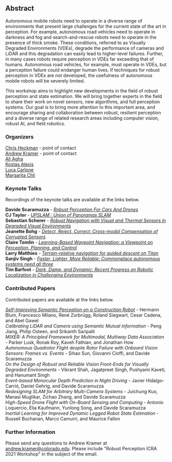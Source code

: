 ## Abstract

Autonomous mobile robots need to operate in a diverse range of environments that present large challenges for the current state of the art in perception. For example, autonomous road vehicles need to operate in darkness and fog and search-and-rescue robots need to operate in the presence of thick smoke. These conditions, referred to as Visually Degraded Environments (VDEs), degrade the performance of cameras and LiDAR and this degradation can easily lead to higher-level failures. Further, in many cases robots require perception in VDEs far exceeding that of humans. Autonomous road vehicles, for example, must operate in VDEs, but a perception failure could endanger human lives. If techniques for robust perception in VDEs are not developed, the usefulness of autonomous mobile robots will be severely limited.

This workshop aims to highlight new developments in the field of robust perception and state estimation. We will bring together experts in the field to share their work on novel sensors, new algorithms, and full perception systems. Our goal is to bring more attention to this important area, and encourage sharing and collaboration between robust, resilient perception and a diverse range of related research areas including computer vision, robust AI, and field robotics.


### Organizers
[Chris Heckman](http://www.ristoffer.ch/) - point of contact  
[Andrew Kramer](http://www.andrewjkramer.net/) - point of contact  
[Ali Agha](http://aliagha.site/)  
[Kostas Alexis](http://www.kostasalexis.com/)  
[Luca Carlone](https://lucacarlone.mit.edu/)  
[Margarita Chli](http://www.v4rl.ethz.ch)  


### Keynote Talks
Recordings of the keynote talks are available at the links below.

**Davide Scaramuzza** - [*Robust Perception For Cars And Drones*](https://youtu.be/s5LL0NYbI-U)  
**CJ Taylor** - [*UPSLAM : Union of Panoramas SLAM*](https://youtu.be/zR2uR1hCcL0)  
**Sebastian Scherer** - [*Robust  Navigation  with  Visual  and  Thermal  Sensors  in Degraded Visual Environments*](https://youtu.be/KH5_eCivG7M)  
**Jeanette Bohg** - [*Detect, Reject, Correct: Cross-modal Compensation of Corrupted Sensors*](https://youtu.be/fTwtz_aXnD8)  
**Claire Tomlin** - [*Learning-Based Waypoint Navigation: a Viewpoint on Perception, Planning, and Control*](https://youtu.be/wg-D-KTbtnw)  
**Larry Matthies** - [*Terrain-relative navigation for guided descent on Titan*](https://youtu.be/KFyl3MlLv1Y)  
**Sanjiv Singh** - [*Faster, Lighter, More Reliable: Commonplace autonomous systems need all three*](https://youtu.be/eti0Txui89k)  
**Tim Barfoot** - [*Dark,  Damp,  and  Dynamic:  Recent  Progress  on  Robotic Localization in Challenging Environments*](https://youtu.be/KUKGSwTZ9CI)


### Contributed Papers
Contributed papers are available at the links below.

[*Self-Improving Semantic Perception on a Construction Robot*](papers/ICRA-21-WRPCE_paper_1.pdf) - Hermann Blum, Francesco Milano, René Zurbrügg, Roland Siegwart, Cesar Cadena, and Abel Gawel  
*Calibrating LiDAR and Camera using Semantic Mutual information* - 	Peng Jiang, Philip Osteen, and Srikanth Saripalli  
*MIXER: A Principled Framework for Multimodal, Multiway Data Association* - Parker Lusk, Ronak Roy, Kaveh Fathian, and Jonathan How  
*Autonomous Quadrotor Flight despite Rotor Failure with Onboard Vision Sensors: Frames vs. Events* - 	Sihao Sun, Giovanni Cioffi, and Davide Scaramuzza  
*On the Design of Robust and Reliable Vision Front-Ends for Visually Degraded Environments* - 	Vikrant Shah, Jagatpreet Singh, Pushyami Kaveti, and Hanumant Singh  
*Event-based Monocular Depth Prediction in Night Driving* - 	Javier Hidalgo-Carrió, Daniel Gehrig, and Davide Scaramuzza  
*Redesigning SLAM for Arbitrary Multi-Camera Systems* - 	Juichung Kuo, Manasi Muglikar, Zichao Zhang, and Davide Scaramuzza  
*High-Speed Drone Flight with On-Board Sensing and Computing* - Antonio Loquercio, Elia Kaufmann, Yunlong Song, and Davide Scaramuzza  
*Inertial Learning for Improved Dynamic Legged Robot State Estimation* - 	Russell Buchanan, Marco Camurri, and Maurice Fallon  


### Further Information
Please send any questions to Andrew Kramer at [andrew.kramer@colorado.edu](andrew.kramer@colorado.edu). Please include "Robust Perception ICRA 2021 Workshop" in the subject of the email.
